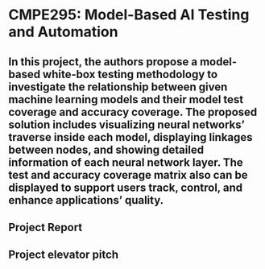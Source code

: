 # CMPE295: Model-Based AI Testing and Automation

## In this project, the authors propose a model-based white-box testing methodology to investigate the relationship between given machine learning models and their model test coverage and accuracy coverage. The proposed solution includes visualizing neural networks’ traverse inside each model, displaying linkages between nodes, and showing detailed information of each neural network layer. The test and accuracy coverage matrix also can be displayed to support users track, control, and enhance applications’ quality.

## Project Report


## Project elevator pitch

